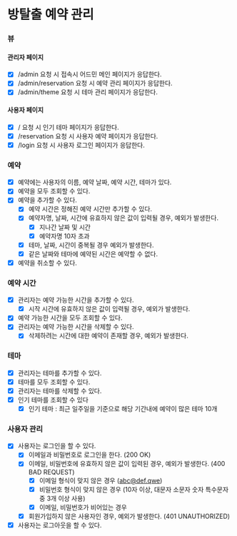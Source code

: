 # 방탈출 예약 관리

### 뷰

#### 관리자 페이지
- [x] /admin 요청 시 접속시 어드민 메인 페이지가 응답한다.
- [x] /admin/reservation 요청 시 예약 관리 페이지가 응답한다.
- [x] /admin/theme 요청 시 테마 관리 페이지가 응답한다.

#### 사용자 페이지
- [x] / 요청 시 인기 테마 페이지가 응답한다.
- [x] /reservation 요청 시 사용자 예약 페이지가 응답한다.
- [x] /login 요청 시 사용자 로그인 페이지가 응답한다.

### 예약

- [x] 예약에는 사용자의 이름, 예약 날짜, 예약 시간, 테마가 있다.
- [x] 예약을 모두 조회할 수 있다.
- [x] 예약을 추가할 수 있다.
    - [x] 예약 시간은 정해진 예약 시간만 추가할 수 있다.
    - [x] 예약자명, 날짜, 시간에 유효하지 않은 값이 입력될 경우, 예외가 발생한다.
        - [x] 지나간 날짜 및 시간
        - [x] 예약자명 10자 초과
    - [x] 테마, 날짜, 시간이 중복될 경우 예외가 발생한다.
    - [x] 같은 날짜와 테마에 예약된 시간은 예약할 수 없다.
- [x] 예약을 취소할 수 있다.

### 예약 시간

- [x] 관리자는 예약 가능한 시간을 추가할 수 있다.
    - [x] 시작 시간에 유효하지 않은 값이 입력될 경우, 예외가 발생한다.
- [x] 예약 가능한 시간을 모두 조회할 수 있다.
- [x] 관리자는 예약 가능한 시간을 삭제할 수 있다.
    - [x] 삭제하려는 시간에 대한 예약이 존재할 경우, 예외가 발생한다.

### 테마

- [x] 관리자는 테마를 추가할 수 있다.
- [x] 테마를 모두 조회할 수 있다.
- [x] 관리자는 테마를 삭제할 수 있다.
- [x] 인기 테마를 조회할 수 있다
    - [x] 인기 테마 : 최근 일주일을 기준으로 해당 기간내에 예약이 많은 테마 10개

### 사용자 관리

- [x] 사용자는 로그인을 할 수 있다.
  - [x] 이메일과 비밀번호로 로그인을 한다. (200 OK)
  - [x] 이메일, 비밀번호에 유효하지 않은 값이 입력된 경우, 예외가 발생한다. (400 BAD REQUEST)
    - [x] 이메일 형식이 맞지 않은 경우 (abc@def.qwe)
    - [x] 비밀번호 형식이 맞지 않은 경우 (10자 이상, 대문자 소문자 숫자 특수문자 중 3개 이상 사용)
    - [x] 이메일, 비밀번호가 비어있는 경우
  - [x] 회원가입하지 않은 사용자인 경우, 예외가 발생한다. (401 UNAUTHORIZED)
- [x] 사용자는 로그아웃을 할 수 있다.
